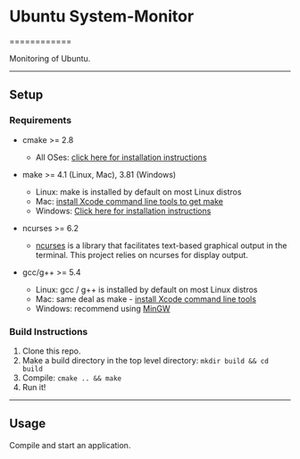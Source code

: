 # Ubuntu System-Monitor
============

Monitoring of Ubuntu.

---

## Setup
### Requirements
* cmake >= 2.8
  * All OSes: [click here for installation instructions](https://cmake.org/install/)
* make >= 4.1 (Linux, Mac), 3.81 (Windows)
  * Linux: make is installed by default on most Linux distros
  * Mac: [install Xcode command line tools to get make](https://developer.apple.com/xcode/features/)
  * Windows: [Click here for installation instructions](http://gnuwin32.sourceforge.net/packages/make.htm)
* ncurses >= 6.2
  * [ncurses](https://www.gnu.org/software/ncurses/) is a library that facilitates text-based graphical output in the terminal. This project relies on ncurses for display output.

* gcc/g++ >= 5.4
  * Linux: gcc / g++ is installed by default on most Linux distros
  * Mac: same deal as make - [install Xcode command line tools](https://developer.apple.com/xcode/features/)
  * Windows: recommend using [MinGW](http://www.mingw.org/)

### Build Instructions

1. Clone this repo.
2. Make a build directory in the top level directory: `mkdir build && cd build`
3. Compile: `cmake .. && make`
4. Run it!

---

## Usage

Compile and start an application.
